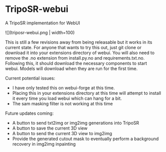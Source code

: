 # TripoSR-webui
A TripoSR implementation for WebUI

![](triposr-webui.png | width=100)

This is still a few revisions away from being releasable but it works in its current state. For anyone that wants to try this out, just git clone or download it into your extensions directory of webui. You will also need to remove the .no extension from install.py.no and requirements.txt.no. Following this, it should download the necessary components to start webui. Models will download when they are run for the first time. 

Current potential issues:
* I have only tested this on webui-forge at this time.
* Placing this in your extensions directory at this time will attempt to install it every time you load webui which can hang for a bit.
* The sam masking filter is not working at this time

Future updates coming:
* A button to send txt2img or img2img generations into TripoSR
* A button to save the current 3D view
* A button to send the current 3D view to img2img
* Provide the generated cutout mask to eventually perform a background recovery in img2img inpainting